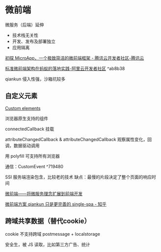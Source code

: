 # 微前端

微服务（后端）延伸

- 技术栈无关性
- 开发、发布及部署独立
- 应用隔离

[初探 MicroApp，一个极致简洁的微前端框架 - 腾讯云开发者社区-腾讯云](https://cloud.tencent.com/developer/article/1967842)

[标准微前端架构在蚂蚁的落地实践-阿里云开发者社区](https://developer.aliyun.com/article/742576) ^ab8b38

qiankun 侵入性强，沙箱坑较多

## 自定义元素

[Custom elements](https://javascript.info/custom-elements)

浏览器原生支持的组件

connectedCallback 挂载

attributeChangedCallback & attributeChangedCallback 观察属性变化，回调，数据驱动调用

用 polyfill 可支持所有浏览器

通信：CustomEvent ^719480

SSI 服务端渲染包含，比较老的技术
缺点：最慢的片段决定了整个页面的响应时间

[微前端——将微服务理念扩展到前端开发](https://micro-frontends.org/)

[微前端方案 qiankun 只是更完善的 single-spa - 知乎](https://zhuanlan.zhihu.com/p/571794756)

## 跨域共享数据（替代cookie）

cookie 不支持跨域
postmessage + localstorage

安全生，被 JS 读取，比如第三方广告、统计